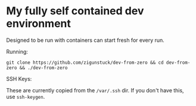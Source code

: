 # My fully self contained dev environment

Designed to be run with containers can start fresh for every run.

Running:

`git clone https://github.com/zigunstuck/dev-from-zero && cd dev-from-zero && ./dev-from-zero`

SSH Keys:

These are currently copied from the `/var/.ssh` dir. If you don't have this, use `ssh-keygen`.
